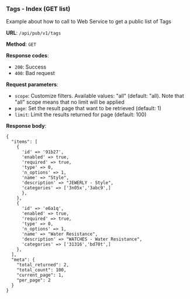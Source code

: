 ### Tags - Index (GET list)

Example about how to call to Web Service to get a public list of 
Tags

**URL**: `/api/pub/v1/tags`

**Method**: `GET`

**Response codes**: 
* `200`: Success
* `400`: Bad request
  
**Request parameters**:
* `scope`: Customize filters. Available values: "all" (default: "all). Note that "all" scope means that no limit will be applied
* `page`: Set the result page that want to be retrieved (default: 1)
* `limit`: Limit the results returned for page (default: 100)
    
**Response body**:

```
{
  "items": [
    {      
      'id' => '91b27',
      'enabled' => true,
      'required' => true,
      'type' => 0,
      'n_options' => 1,
      'name' => "Style",
      'description' => "JEWERLY - Style",
      'categories' => ['3n05x','3abc9',]
      },
    },
    {
      'id' => 'e6a1q',
      'enabled' => true,
      'required' => true,
      'type' => 0,
      'n_options' => 1,
      'name' => "Water Resistance",
      'description' => "WATCHES - Water Resistance",
      'categories' => ['31316','bd70t',]
    },
  ],
  "meta": {
    "total_returned": 2,
    "total_count": 100,
    "current_page": 1,
    "per_page": 2
  }
}
```